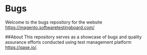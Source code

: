 # Bugs 
Welcome to the bugs repository for the website https://magento.softwaretestingboard.com/

##About
This repository serves as a showcase of bugs and quality assurance efforts conducted using test management platform https://qase.io/.

